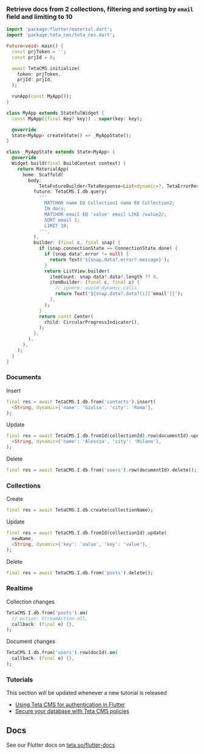 ### Retrieve docs from 2 collections, filtering and sorting by `email` field and limiting to 10

```dart
import 'package:flutter/material.dart';
import 'package:teta_cms/teta_cms.dart';

Future<void> main() {
  const prjToken = '';
  const prjId = 0;

  await TetaCMS.initialize(
    token: prjToken,
    prjId: prjId,
  );

  runApp(const MyApp());
}

class MyApp extends StatefulWidget {
  const MyApp({final Key? key}) : super(key: key);

  @override
  State<MyApp> createState() => _MyAppState();
}

class _MyAppState extends State<MyApp> {
  @override
  Widget build(final BuildContext context) {
    return MaterialApp(
      home: Scaffold(
        body:
            TetaFutureBuilder<TetaResponse<List<dynamic>?, TetaErrorResponse?>>(
          future: TetaCMS.I.db.query(
            '''
              MATCHOR name EQ Collection1 name EQ Collection2;
              IN docs;
              MATCHOR email EQ 'value' email LIKE /value2/;
              SORT email 1;
              LIMIT 10;
            ''',
          ),
          builder: (final c, final snap) {
            if (snap.connectionState == ConnectionState.done) {
              if (snap.data?.error != null) {
                return Text('${snap.data?.error?.message}');
              }
              return ListView.builder(
                itemCount: snap.data?.data?.length ?? 0,
                itemBuilder: (final c, final i) {
                  // ignore: avoid_dynamic_calls
                  return Text('${snap.data?.data?[i]['email']}');
                },
              );
            }
            return const Center(
              child: CircularProgressIndicator(),
            );
          },
        ),
      ),
    );
  }
}
```

### Documents

Insert

```dart
final res = await TetaCMS.I.db.from('contacts').insert(
  <String, dynamic>{'name': 'Giulia', 'city': 'Roma'},
);
```

Update

```dart
final res = await TetaCMS.I.db.fromId(collectionId).row(documentId).update(
  <String, dynamic>{'name': 'Alessia', 'city': 'Milano'},
);
```

Delete

```dart
final res = await TetaCMS.I.db.from('users').row(documentId).delete();
```

### Collections

Create

```dart
final res = await TetaCMS.I.db.create(collectionName);
```

Update

```dart
final res = await TetaCMS.I.db.fromId(collectionId).update(
  newName,
  <String, dynamic>{'key': 'value', 'key': 'value'},
);
```

Delete

```dart
final res = await TetaCMS.I.db.from('posts').delete();
```

### Realtime

Collection changes

```dart
TetaCMS.I.db.from('posts').on(
  // action: StreamAction.all,
  callback: (final e) {},
);
```

Document changes

```dart
TetaCMS.I.db.from('users').row(docId).on(
  callback: (final e) {},
);
```

### Tutorials
This section will be updated whenever a new tutorial is released

- [Using Teta CMS for authentication in Flutter](https://teta.so/using-teta-cms-for-authentication-in-flutter/)
- [Secure your database with Teta CMS policies](https://teta.so/policies/)

## Docs
See our Flutter docs on [teta.so/flutter-docs](https://teta.so/flutter-docs)